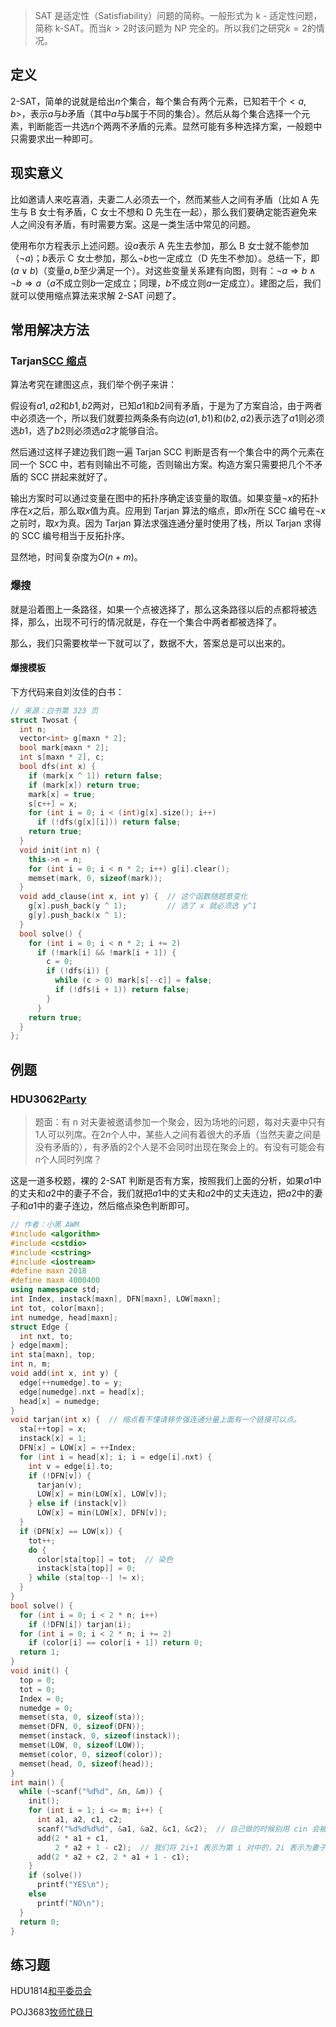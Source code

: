 > SAT 是适定性（Satisfiability）问题的简称。一般形式为 k - 适定性问题，简称 k-SAT。而当$k>2$时该问题为 NP 完全的。所以我们之研究$k=2$的情况。

## 定义

2-SAT，简单的说就是给出$n$个集合，每个集合有两个元素，已知若干个$<a,b>$，表示$a$与$b$矛盾（其中$a$与$b$属于不同的集合）。然后从每个集合选择一个元素，判断能否一共选$n$个两两不矛盾的元素。显然可能有多种选择方案，一般题中只需要求出一种即可。

## 现实意义

比如邀请人来吃喜酒，夫妻二人必须去一个，然而某些人之间有矛盾（比如 A 先生与 B 女士有矛盾，C 女士不想和 D 先生在一起），那么我们要确定能否避免来人之间没有矛盾，有时需要方案。这是一类生活中常见的问题。

使用布尔方程表示上述问题。设$a$表示 A 先生去参加，那么 B 女士就不能参加（$\neg a$)；$b$表示 C 女士参加，那么$\neg b$也一定成立（D 先生不参加）。总结一下，即$(a \vee b)$（变量$a, b$至少满足一个）。对这些变量关系建有向图，则有：$\neg a\Rightarrow b\wedge\neg b\Rightarrow a$（$a$不成立则$b$一定成立；同理，$b$不成立则$a$一定成立）。建图之后，我们就可以使用缩点算法来求解 2-SAT 问题了。

## 常用解决方法

### Tarjan[SCC 缩点](/graph/scc)

算法考究在建图这点，我们举个例子来讲：

假设有${a1,a2}$和${b1,b2}$两对，已知$a1$和$b2$间有矛盾，于是为了方案自洽，由于两者中必须选一个，所以我们就要拉两条条有向边$(a1,b1)$和$(b2,a2)$表示选了$a1$则必须选$b1$，选了$b2$则必须选$a2$才能够自洽。

然后通过这样子建边我们跑一遍 Tarjan SCC 判断是否有一个集合中的两个元素在同一个 SCC 中，若有则输出不可能，否则输出方案。构造方案只需要把几个不矛盾的 SCC 拼起来就好了。

输出方案时可以通过变量在图中的拓扑序确定该变量的取值。如果变量$\neg x$的拓扑序在$x$之后，那么取$x$值为真。应用到 Tarjan 算法的缩点，即$x$所在 SCC 编号在$\neg x$之前时，取$x$为真。因为 Tarjan 算法求强连通分量时使用了栈，所以 Tarjan 求得的 SCC 编号相当于反拓扑序。

显然地，时间复杂度为$O(n+m)$。

### 爆搜

就是沿着图上一条路径，如果一个点被选择了，那么这条路径以后的点都将被选择，那么，出现不可行的情况就是，存在一个集合中两者都被选择了。

那么，我们只需要枚举一下就可以了，数据不大，答案总是可以出来的。

#### 爆搜模板

下方代码来自刘汝佳的白书：

```cpp
// 来源：白书第 323 页
struct Twosat {
  int n;
  vector<int> g[maxn * 2];
  bool mark[maxn * 2];
  int s[maxn * 2], c;
  bool dfs(int x) {
    if (mark[x ^ 1]) return false;
    if (mark[x]) return true;
    mark[x] = true;
    s[c++] = x;
    for (int i = 0; i < (int)g[x].size(); i++)
      if (!dfs(g[x][i])) return false;
    return true;
  }
  void init(int n) {
    this->n = n;
    for (int i = 0; i < n * 2; i++) g[i].clear();
    memset(mark, 0, sizeof(mark));
  }
  void add_clause(int x, int y) {  // 这个函数随题意变化
    g[x].push_back(y ^ 1);         // 选了 x 就必须选 y^1
    g[y].push_back(x ^ 1);
  }
  bool solve() {
    for (int i = 0; i < n * 2; i += 2)
      if (!mark[i] && !mark[i + 1]) {
        c = 0;
        if (!dfs(i)) {
          while (c > 0) mark[s[--c]] = false;
          if (!dfs(i + 1)) return false;
        }
      }
    return true;
  }
};
```

## 例题

### **HDU3062[Party](http://acm.hdu.edu.cn/showproblem.php?pid=3062)**

> 题面：有 n 对夫妻被邀请参加一个聚会，因为场地的问题，每对夫妻中只有$1$人可以列席。在$2n$个人中，某些人之间有着很大的矛盾（当然夫妻之间是没有矛盾的），有矛盾的$2$个人是不会同时出现在聚会上的。有没有可能会有$n$个人同时列席？

这是一道多校题，裸的 2-SAT 判断是否有方案，按照我们上面的分析，如果$a1$中的丈夫和$a2$中的妻子不合，我们就把$a1$中的丈夫和$a2$中的丈夫连边，把$a2$中的妻子和$a1$中的妻子连边，然后缩点染色判断即可。

```cpp
// 作者：小黑 AWM
#include <algorithm>
#include <cstdio>
#include <cstring>
#include <iostream>
#define maxn 2018
#define maxm 4000400
using namespace std;
int Index, instack[maxn], DFN[maxn], LOW[maxn];
int tot, color[maxn];
int numedge, head[maxn];
struct Edge {
  int nxt, to;
} edge[maxm];
int sta[maxn], top;
int n, m;
void add(int x, int y) {
  edge[++numedge].to = y;
  edge[numedge].nxt = head[x];
  head[x] = numedge;
}
void tarjan(int x) {  // 缩点看不懂请移步强连通分量上面有一个链接可以点。
  sta[++top] = x;
  instack[x] = 1;
  DFN[x] = LOW[x] = ++Index;
  for (int i = head[x]; i; i = edge[i].nxt) {
    int v = edge[i].to;
    if (!DFN[v]) {
      tarjan(v);
      LOW[x] = min(LOW[x], LOW[v]);
    } else if (instack[v])
      LOW[x] = min(LOW[x], DFN[v]);
  }
  if (DFN[x] == LOW[x]) {
    tot++;
    do {
      color[sta[top]] = tot;  // 染色
      instack[sta[top]] = 0;
    } while (sta[top--] != x);
  }
}
bool solve() {
  for (int i = 0; i < 2 * n; i++)
    if (!DFN[i]) tarjan(i);
  for (int i = 0; i < 2 * n; i += 2)
    if (color[i] == color[i + 1]) return 0;
  return 1;
}
void init() {
  top = 0;
  tot = 0;
  Index = 0;
  numedge = 0;
  memset(sta, 0, sizeof(sta));
  memset(DFN, 0, sizeof(DFN));
  memset(instack, 0, sizeof(instack));
  memset(LOW, 0, sizeof(LOW));
  memset(color, 0, sizeof(color));
  memset(head, 0, sizeof(head));
}
int main() {
  while (~scanf("%d%d", &n, &m)) {
    init();
    for (int i = 1; i <= m; i++) {
      int a1, a2, c1, c2;
      scanf("%d%d%d%d", &a1, &a2, &c1, &c2);  // 自己做的时候别用 cin 会被卡
      add(2 * a1 + c1,
          2 * a2 + 1 - c2);  // 我们将 2i+1 表示为第 i 对中的，2i 表示为妻子。
      add(2 * a2 + c2, 2 * a1 + 1 - c1);
    }
    if (solve())
      printf("YES\n");
    else
      printf("NO\n");
  }
  return 0;
}
```

## 练习题

HDU1814[和平委员会](http://acm.hdu.edu.cn/showproblem.php?pid=1814)

POJ3683[牧师忙碌日](http://poj.org/problem?id=3683)
